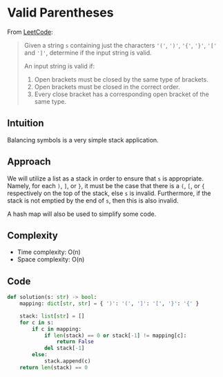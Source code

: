 # Valid Parentheses

From [LeetCode](https://leetcode.com/problems/valid-parentheses/):

> Given a string `s` containing just the characters `'('`, `')'`, `'{'`, `'}'`, `'['` and `']'`, determine if the input string is valid.
> 
> An input string is valid if:
> 
> 1. Open brackets must be closed by the same type of brackets.
> 1. Open brackets must be closed in the correct order.
> 1. Every close bracket has a corresponding open bracket of the same type.

## Intuition

Balancing symbols is a very simple stack application.

## Approach

We will utilize a list as a stack in order to ensure that `s` is appropriate. Namely, for each `)`, `]`, or `}`, it must be the case that there is a `(`, `[`, or `{` respectively on the top of the stack, else `s` is invalid. Furthermore, if the stack is not emptied by the end of `s`, then this is also invalid.

A hash map will also be used to simplify some code.

## Complexity

* Time complexity: O(n)
* Space complexity: O(n)

## Code

```python
def solution(s: str) -> bool:
    mapping: dict[str, str] = { ')': '(', ']': '[', '}': '{' }

    stack: list[str] = []
    for c in s:
        if c in mapping:
            if len(stack) == 0 or stack[-1] != mapping[c]:
                return False
            del stack[-1]
        else:
            stack.append(c)
    return len(stack) == 0
```